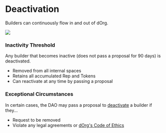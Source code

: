 # Deactivation

Builders can continuously flow in and out of dOrg.

![](../.gitbook/assets/image%20%2825%29.png)

### Inactivity Threshold

Any builder that becomes inactive (does not pass a proposal for 90 days) is deactivated.

* Removed from all internal spaces
* Retains all accumulated Rep and Tokens
* Can reactivate at any time by passing a proposal

### Exceptional Circumstances

In certain cases, the DAO may pass a proposal to [deactivate](../governance/code-of-ethics.md#Deactivation) a builder if they...

* Request to be removed
* Violate any legal agreements or [dOrg's Code of Ethics](../governance/code-of-ethics.md)

